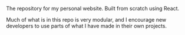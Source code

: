 The repository for my personal website. Built from scratch using React.

Much of what is in this repo is very modular, and I encourage new developers
to use parts of what I have made in their own projects.
